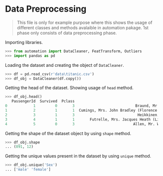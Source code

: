 # Data Preprocessing

> This file is only for example purpose where this shows the usage of different classes and methods avalaible in automation pakage. 1st phase only consists of data preprocessing phase.

Importing libraries.

```python
>>> from automation import DataCleaner, FeatTransform, Outliers
>>> import pandas as pd
```

Loading the dataset and creating the object of `DataCleaner`.

```python
>>> df = pd.read_csv(r'data\titanic.csv')
>>> df_obj = DataCleaner(df.copy())
```

Getting the head of the dataset. Showing usage of `head` method.

```python
>>> df_obj.head()
   PassengerId  Survived  Pclass                                               Name     Sex   Age  SibSp  Parch            Ticket     Fare Cabin Embarked
0            1         0       3                            Braund, Mr. Owen Harris    male  22.0      1      0         A/5 21171   7.2500   NaN        S
1            2         1       1  Cumings, Mrs. John Bradley (Florence Briggs Th...  female  38.0      1      0          PC 17599  71.2833   C85        C
2            3         1       3                             Heikkinen, Miss. Laina  female  26.0      0      0  STON/O2. 3101282   7.9250   NaN        S
3            4         1       1       Futrelle, Mrs. Jacques Heath (Lily May Peel)  female  35.0      1      0            113803  53.1000  C123        S
4            5         0       3                           Allen, Mr. William Henry    male  35.0      0      0            373450   8.0500   NaN        S
```

Getting the shape of the dataset object by using `shape` method.

```python
>>> df_obj.shape
... (891, 12)
```

Getting the unique values present in the dataset by using `unique` method.

```python
>>> df_obj.unique('Sex')
... ['male' 'female']
```
